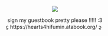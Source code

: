 <p align="center">
<img src="https://cdn.discordapp.com/attachments/1083954945935544370/1256792257546420244/Untitled3_20240629200334.png?ex=66820e80&is=6680bd00&hm=97fca4ca482cb092b5522cb6cff31c35128db416f2b2a8667efeaf74f7ba9349&" />
  </p>
<div align="center">sign my guestbook pretty please !!!!! :3 </div>
<div align="center">᧔ https://hearts4hifumin.atabook.org/ ᧓ </div>
  
  

